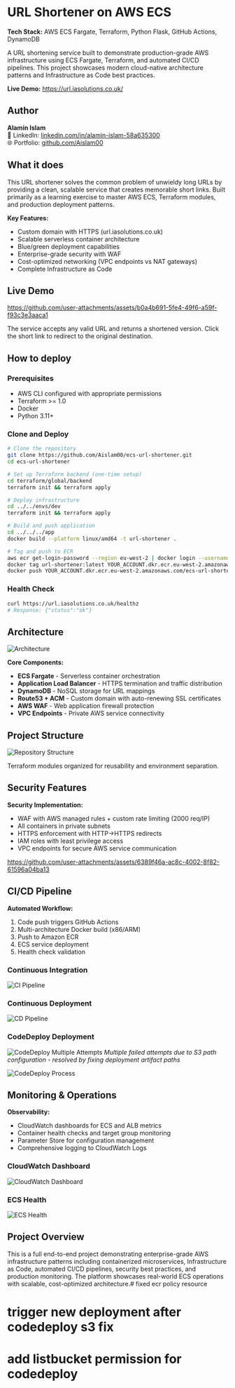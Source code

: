 # URL Shortener on AWS ECS

**Tech Stack:** AWS ECS Fargate, Terraform, Python Flask, GitHub Actions, DynamoDB

A URL shortening service built to demonstrate production-grade AWS infrastructure using ECS Fargate, Terraform, and automated CI/CD pipelines. This project showcases modern cloud-native architecture patterns and Infrastructure as Code best practices.

**Live Demo:** https://url.iasolutions.co.uk/

## Author

**Alamin Islam**  
💼 LinkedIn: [linkedin.com/in/alamin-islam-58a635300](https://www.linkedin.com/in/alamin-islam-58a635300)  
🌐 Portfolio: [github.com/Aislam00](https://github.com/Aislam00)

## What it does

This URL shortener solves the common problem of unwieldy long URLs by providing a clean, scalable service that creates memorable short links. Built primarily as a learning exercise to master AWS ECS, Terraform modules, and production deployment patterns.

**Key Features:**
- Custom domain with HTTPS (url.iasolutions.co.uk)
- Scalable serverless container architecture
- Blue/green deployment capabilities
- Enterprise-grade security with WAF
- Cost-optimized networking (VPC endpoints vs NAT gateways)
- Complete Infrastructure as Code

## Live Demo

https://github.com/user-attachments/assets/b0a4b691-5fe4-49f6-a59f-f93c3e3aaca1

The service accepts any valid URL and returns a shortened version. Click the short link to redirect to the original destination.

## How to deploy

### Prerequisites
- AWS CLI configured with appropriate permissions
- Terraform >= 1.0
- Docker
- Python 3.11+

### Clone and Deploy

```bash
# Clone the repository
git clone https://github.com/Aislam00/ecs-url-shortener.git
cd ecs-url-shortener

# Set up Terraform backend (one-time setup)
cd terraform/global/backend
terraform init && terraform apply

# Deploy infrastructure
cd ../../envs/dev
terraform init && terraform apply

# Build and push application
cd ../../../app
docker build --platform linux/amd64 -t url-shortener .

# Tag and push to ECR
aws ecr get-login-password --region eu-west-2 | docker login --username AWS --password-stdin YOUR_ACCOUNT.dkr.ecr.eu-west-2.amazonaws.com
docker tag url-shortener:latest YOUR_ACCOUNT.dkr.ecr.eu-west-2.amazonaws.com/ecs-url-shortener-dev:latest
docker push YOUR_ACCOUNT.dkr.ecr.eu-west-2.amazonaws.com/ecs-url-shortener-dev:latest
```

### Health Check

```bash
curl https://url.iasolutions.co.uk/healthz
# Response: {"status":"ok"}
```

## Architecture

![Architecture](screenshots/ECS-URL.PNG)

**Core Components:**
- **ECS Fargate** - Serverless container orchestration
- **Application Load Balancer** - HTTPS termination and traffic distribution  
- **DynamoDB** - NoSQL storage for URL mappings
- **Route53 + ACM** - Custom domain with auto-renewing SSL certificates
- **AWS WAF** - Web application firewall protection
- **VPC Endpoints** - Private AWS service connectivity

## Project Structure

![Repository Structure](screenshots/Repo-structure.png)

Terraform modules organized for reusability and environment separation.

## Security Features

**Security Implementation:**
- WAF with AWS managed rules + custom rate limiting (2000 req/IP)
- All containers in private subnets
- HTTPS enforcement with HTTP→HTTPS redirects
- IAM roles with least privilege access
- VPC endpoints for secure AWS service communication

https://github.com/user-attachments/assets/6389f46a-ac8c-4002-8f82-61596a04ba13

## CI/CD Pipeline

**Automated Workflow:**
1. Code push triggers GitHub Actions
2. Multi-architecture Docker build (x86/ARM)
3. Push to Amazon ECR
4. ECS service deployment
5. Health check validation

### Continuous Integration
![CI Pipeline](screenshots/CI-pipeline.png)

### Continuous Deployment
![CD Pipeline](screenshots/CD-pipeline.png)

### CodeDeploy Deployment

![CodeDeploy Multiple Attempts](screenshots/codedeploy-multipleattempts.png)
*Multiple failed attempts due to S3 path configuration - resolved by fixing deployment artifact paths*

![CodeDeploy Process](screenshots/dz-codedeploy2.png)

## Monitoring & Operations

**Observability:**
- CloudWatch dashboards for ECS and ALB metrics
- Container health checks and target group monitoring
- Parameter Store for configuration management
- Comprehensive logging to CloudWatch Logs

### CloudWatch Dashboard
![CloudWatch Dashboard](screenshots/cloudwatch-dashboard.png)

### ECS Health
![ECS Health](screenshots/ecs-dashboard.png)

## Project Overview

This is a full end-to-end project demonstrating enterprise-grade AWS infrastructure patterns including containerized microservices, Infrastructure as Code, automated CI/CD pipelines, security best practices, and production monitoring. The platform showcases real-world ECS operations with scalable, cost-optimized architecture.# fixed ecr policy resource
# trigger new deployment after codedeploy s3 fix
# add listbucket permission for codedeploy
